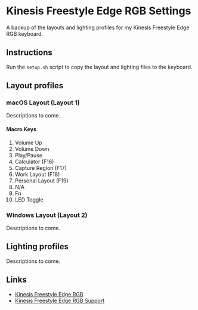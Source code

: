 # Kinesis Freestyle Edge RGB Settings

A backup of the layouts and lighting profiles for my Kinesis Freestyle Edge RGB keyboard.

## Instructions

Run the `setup.sh` script to copy the layout and lighting files to the keyboard.

## Layout profiles

### macOS Layout (Layout 1)

Descriptions to come.

#### Macro Keys

1. Volume Up
2. Volume Down
3. Play/Pause
4. Calculator (F16)
5. Capture Region (F17)
6. Work Layout (F18)
7. Personal Layout (F19)
8. N/A
9. Fn
10. LED Toggle

### Windows Layout (Layout 2)

Descriptions to come.

## Lighting profiles

Descriptions to come.

## Links

- [Kinesis Freestyle Edge RGB](https://gaming.kinesis-ergo.com/edge)
- [Kinesis Freestyle Edge RGB Support](https://gaming.kinesis-ergo.com/fs-edge-rgb-support/)
